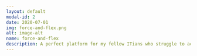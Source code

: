 ```yaml
---
layout: default
modal-id: 2
date: 2020-07-01
img: force-and-flex.png
alt: image-alt
name: force-and-flex
description: A perfect platform for my fellow ITians who struggle to achieve their fitness goals
---
```

